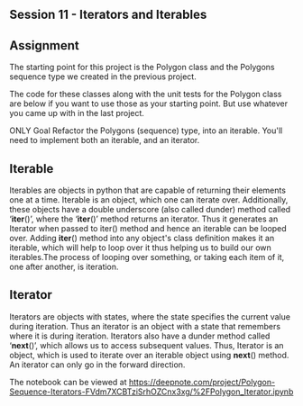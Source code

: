 ## Session 11 - Iterators and Iterables

## Assignment

The starting point for this project is the Polygon class and the Polygons sequence type we created in the previous project.

The code for these classes along with the unit tests for the Polygon class are below if you want to use those as your starting point. 
But use whatever you came up with in the last project.

ONLY Goal
Refactor the Polygons (sequence) type, into an iterable. You'll need to implement both an iterable, and an iterator.

## Iterable

Iterables are objects in python that are capable of returning their elements one at a time.
Iterable is an object, which one can iterate over. Additionally, these objects have a double underscore (also called dunder) method 
called ‘__iter__()’, where the ‘__iter__()’ method returns an iterator. Thus it generates an Iterator when passed to iter() method and
hence an iterable can be looped over. Adding __iter__() method into any object's class definition makes it an iterable, which will help
to loop over it thus helping us to build our own iterables.The process of looping over something, or taking each item of it, one after 
another, is iteration.


## Iterator

Iterators are objects with states, where the state specifies the current value during iteration. Thus an iterator is an object with a state 
that remembers where it is during iteration. Iterators also have a dunder method called ‘__next__()’, which allows us to access subsequent values. 
Thus, Iterator is an object, which is used to iterate over an iterable object using __next__() method. An iterator can only go in the forward 
direction.

The notebook can be viewed at https://deepnote.com/project/Polygon-Sequence-Iterators-FVdm7XCBTziSrhOZCnx3xg/%2FPolygon_Iterator.ipynb

